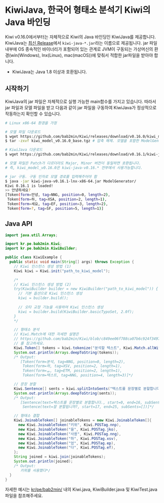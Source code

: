 # KiwiJava, 한국어 형태소 분석기 Kiwi의 Java 바인딩
Kiwi v0.16.0에서부터는 자체적으로 Kiwi의 Java 바인딩인 KiwiJava를 제공합니다. KiwiJava는 [최신 Release](https://github.com/bab2min/Kiwi/releases/)에서 `kiwi-java-*.jar`라는 이름으로 제공됩니다.
jar 파일 내부에 OS 종속적인 바이너리가 포함되어 있는 관계로 JVM이 구동되는 가상머신의 환경(win(Windows), lnx(Linux), mac(macOS))에 맞춰서 적합한 jar파일을 받아야 합니다.

* KiwiJava는 Java 1.8 이상과 호환됩니다.

## 시작하기
KiwiJava의 jar 파일은 자체적으로 실행 가능한 main함수를 가지고 있습니다. 따라서 jar 파일과 모델 파일을 받고 다음과 같이 jar 파일을 구동하여 KiwiJava가 정상적으로 작동하는지 확인할 수 있습니다.

```bash
# Linux x86-64 환경을 가정

# 모델 파일 다운로드
$ wget https://github.com/bab2min/Kiwi/releases/download/v0.16.0/kiwi_model_v0.16.0_base.tgz
$ tar -zxvf kiwi_model_v0.16.0_base.tgz # 압축 해제. 모델을 포함한 ModelGenerator라는 폴더가 생성됨

# KiwiJava 다운로드
$ wget https://github.com/bab2min/Kiwi/releases/download/v0.16.1/kiwi-java-v0.16.1-lnx-x86-64.jar

# 모델 파일은 Patch가 다르더라도 Major, Minor 버전이 동일하면 호환됩니다.
# 즉, kiwi_model_v0.16.0은 kiwi-java-v0.16.* 전부에서 사용가능합니다.

# jar 구동. 구동 인자로 모델 경로를 입력해주어야 함
$ java -jar kiwi-java-v0.16.1-lnx-x86-64.jar ModelGenerator/
Kiwi 0.16.1 is loaded!
>> 안녕하세요?
[Token(form=안녕, tag=NNG, position=0, length=2),
 Token(form=하, tag=XSA, position=2, length=1),
 Token(form=세요, tag=EF, position=3, length=2),
 Token(form=?, tag=SF, position=5, length=1)]
```

## Java API
```java
import java.util.Arrays;

import kr.pe.bab2min.Kiwi;
import kr.pe.bab2min.KiwiBuilder;

public class KiwiExample {
  public static void main(String[] args) throws Exception {
    // Kiwi 인스턴스 생성 방법 (1)
    Kiwi kiwi = Kiwi.init("path_to_kiwi_model");

    /*
    // Kiwi 인스턴스 생성 방법 (2)
    try(KiwiBuilder builder = new KiwiBuilder("path_to_kiwi_model")) {
      // 기본 옵션으로 Kiwi 인스턴스 생성
      kiwi = builder.build();
        
      // 오타 교정 기능을 사용하여 Kiwi 인스턴스 생성
      kiwi = builder.build(KiwiBuilder.basicTypoSet, 2.0f);
    }
    */

    // 형태소 분석
    // Kiwi.Match에 대한 자세한 설명은
    // https://github.com/bab2min/Kiwi/blob/c849ee06f788ca07b6c924f3497bcce89e9dfa9a/include/kiwi/PatternMatcher.h
    // 를 참고하세요.
    Kiwi.Token[] tokens = kiwi.tokenize("분석할 텍스트", Kiwi.Match.allWithNormalizing);
    System.out.println(Arrays.deepToString(tokens));
    /* Output:
       [Token(form=분석, tag=NNG, position=0, length=2), 
        Token(form=하, tag=XSV, position=2, length=1), 
        Token(form=ᆯ, tag=ETM, position=2, length=1), 
        Token(form=텍스트, tag=NNG, position=4, length=3)]*/

    // 문장 분할
    Kiwi.Sentence[] sents = kiwi.splitIntoSents("텍스트를 문장별로 분할합니다. 잘 분할됩니까?", Kiwi.Match.allWithNormalizing);
    System.out.println(Arrays.deepToString(sents));
    /* Output:
       [Sentence(text=텍스트를 문장별로 분할합니다., start=0, end=16, subSents=[]), 
        Sentence(text=잘 분할됩니까?, start=17, end=25, subSents=[])]*/

    // 형태소 결합
    Kiwi.JoinableToken[] joinableTokens = new Kiwi.JoinableToken[]{
      new Kiwi.JoinableToken("키위", Kiwi.POSTag.nnp),
      new Kiwi.JoinableToken("을", Kiwi.POSTag.jko),
      new Kiwi.JoinableToken("사용", Kiwi.POSTag.nng),
      new Kiwi.JoinableToken("하", Kiwi.POSTag.xsv),
      new Kiwi.JoinableToken("었", Kiwi.POSTag.ep),
      new Kiwi.JoinableToken("다", Kiwi.POSTag.ef),
    };
    String joined = kiwi.join(joinableTokens);
    System.out.println(joined);
    /* Output:
       키위를 사용했다*/
  }
}

```

자세한 예시는 [kr/pe/bab2min/](kr/pe/bab2min/) 내의 Kiwi.java, KiwiBuilder.java 및 KiwiTest.java 파일을 참조해주세요.
